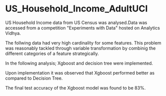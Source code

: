 # US_Household_Income_AdultUCI
US Household Income data from US Census was analysed.Data was accessed from a competition "Experiments with Data" hosted on Analytics Vidhya.

The follwing data had very high cardinality for some features. This problem was reasonably tackled through variable transformation by combinig the different categories of a feature strategically.

In the following analysis; Xgboost and decision tree were implemented.

Upon implementation it was observed that Xgboost performed better as compared to Decision Tree.

The final test accuracy of the Xgboost model was found to be 83%.
